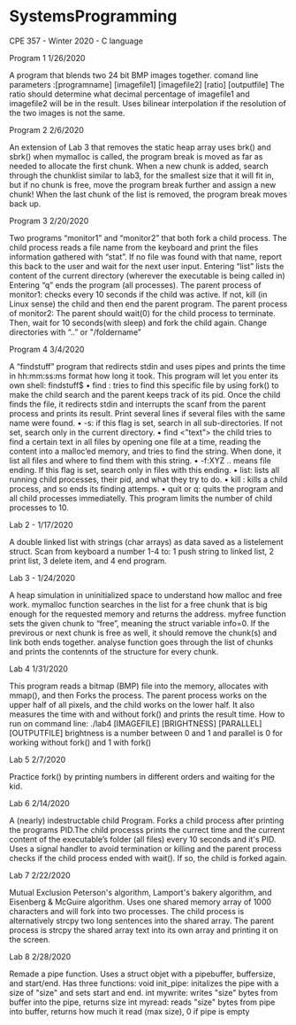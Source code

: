 # SystemsProgramming
CPE 357 - Winter 2020 - C language

Program 1 1/26/2020

A program that blends two 24 bit BMP images together. 
comand line parameters :[programname] [imagefile1] [imagefile2] [ratio] [outputfile]
The ratio should determine what decimal percentage of imagefile1 and imagefile2 will be in the result. 
Uses bilinear interpolation if the resolution of the two images is not the same. 

Program 2 2/6/2020

An extension of Lab 3 that removes the static heap array uses brk() and sbrk()
when mymalloc is called, the program break is moved as far as needed to allocate the first chunk. 
When a new chunk is added, search through the chunklist similar to lab3, for the smallest size that it will fit in, but if no chunk is free, move the program break further and assign a new chunk!
When the last chunk of the list is removed, the program break moves back up. 

Program 3 2/20/2020

Two programs “monitor1” and “monitor2” that both fork a child process. 
The child process reads a file name from the keyboard and print the files information gathered with “stat”. If no file was found with that name, report this back to the user and wait for the next user input. Entering “list” lists the content of the current directory (wherever the executable is being called in) Entering “q” ends the program (all processes).
The parent process of monitor1: checks every 10 seconds if the child was active. If not, kill (in Linux sense) the child and then end the parent program. 
The parent process of monitor2: The parent should wait(0) for the child process to terminate. Then, wait for 10 seconds(with sleep) and fork the child again. 
Change directories with “..” or "/foldername”

Program 4 3/4/2020

A “findstuff” program that redirects stdin and uses pipes and prints the time in hh:mm:ss:ms format how long it took.
This program will let you enter its own shell: findstuff$
• find <filename>: tries to find this specific file by using fork() to make the child search and the parent keeps track of its pid. Once the child finds the file, it redirects stdin and interrupts the scanf from the parent process and prints its result. Print several lines if several files with the same name were found. 
• -s: if this flag is set, search in all sub-directories. If not set, search only in the current directory. 
• find <”text”> the child tries to find a certain text in all files by opening one file at a time, reading the content into a malloc’ed memory, and tries to find the string. When done, it list all files and where to find them with this string.
• -f:XYZ .. means file ending. If this flag is set, search only in files with this ending.
• list: lists all running child processes, their pid, and what they try to do.
• kill <num>: kills a child process, and so ends its finding attemps. 
• quit or q: quits the program and all child processes immediatelly.
This program limits the number of child processes to 10. 


Lab 2 - 1/17/2020

A double linked list with strings (char arrays) as data saved as a listelement struct. 
Scan from keyboard a number 1-4 to: 1 push string to linked list, 2 print list, 3 delete item, and 4 end program.


Lab 3 - 1/24/2020

A heap simulation in uninitialized space to understand how malloc and free work.
mymalloc function searches in the list for a free chunk that is big enough for the requested memory and returns the address.
myfree function sets the given chunk to “free”, meaning the struct variable info=0. If the previrous or next chunk is free as well, it should remove the chunk(s) and link both ends together.
analyse function goes through the list of chunks and prints the contennts of the structure for every chunk.

Lab 4 1/31/2020

This program reads a bitmap (BMP) file into the memory, allocates with mmap(), and then Forks the process. The parent process works on the upper half of all pixels, and the child works on the lower half. It also measures the time with and without fork() and prints the result time.
How to run on command line: ./lab4 [IMAGEFILE] [BRIGHTNESS] [PARALLEL][OUTPUTFILE]
brightness is a number between 0 and 1 and parallel is 0 for working without fork() and 1 with fork()

Lab 5 2/7/2020

Practice fork() by printing numbers in different orders and waiting for the kid. 

Lab 6 2/14/2020

A (nearly) indestructable child Program. Forks a child process after printing the programs PID.The child processs prints the currect time and the current content of the executable’s folder (all files) every 10 seconds and it's PID. Uses a signal handler to avoid termination or killing and the parent process checks if the child process ended with wait(). If so, the child is forked again. 

Lab 7 2/22/2020

Mutual Exclusion
Peterson's algorithm, Lamport's bakery algorithm, and Eisenberg & McGuire algorithm. 
Uses one shared memory array of 1000 characters and will fork into two processes. The child process is alternatively strcpy two long sentences into the shared array. The parent process is strcpy the shared array text into its own array and printing it on the screen.

Lab 8 2/28/2020

Remade a pipe function. Uses a struct objet with a pipebuffer, buffersize, and start/end. Has three functions:
void init_pipe: initalizes the pipe with a size of "size" and sets start and end.
int mywrite: writes "size" bytes from buffer into the pipe, returns size
int myread: reads "size" bytes from pipe into buffer, returns how much it read (max size), 0 if pipe is empty

